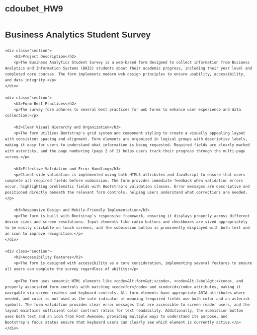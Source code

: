 # cdoubet_HW9<!DOCTYPE html>
<html lang="en">
<head>
    <meta charset="UTF-8">
    <meta name="viewport" content="width=device-width, initial-scale=1.0">
    <title>README - Business Analytics Student Survey</title>
    <style>
        body {
            font-family: Arial, sans-serif;
            line-height: 1.6;
            max-width: 800px;
            margin: 0 auto;
            padding: 20px;
            color: #333;
        }
    </style>
</head>
<body>
    <h1>Business Analytics Student Survey</h1>

    <div class="section">
        <h2>Project Description</h2>
        <p>The Business Analytics Student Survey is a web-based form designed to collect information from Business Analytics and Information Systems (BAIS) students about their academic progress, including their year level and completed core courses. The form implements modern web design principles to ensure usability, accessibility, and data integrity.</p>
    </div>

    <div class="section">
        <h2>Form Best Practices</h2>
        <p>The survey form adheres to several best practices for web forms to enhance user experience and data collection:</p>

        <h3>Clear Visual Hierarchy and Organization</h3>
        <p>The form utilizes Bootstrap's grid system and component styling to create a visually appealing layout with consistent spacing and alignment. Form elements are organized in logical groups with descriptive labels, making it easy for users to understand what information is being requested. Required fields are clearly marked with asterisks, and the page numbering (page 2 of 2) helps users track their progress through the multi-page survey.</p>

        <h3>Effective Validation and Error Handling</h3>
        <p>Client-side validation is implemented using both HTML5 attributes and JavaScript to ensure that users complete all required fields before submission. The form provides immediate feedback when validation errors occur, highlighting problematic fields with Bootstrap's validation classes. Error messages are descriptive and positioned directly beneath the relevant form controls, helping users understand what corrections are needed.</p>

        <h3>Responsive Design and Mobile-Friendly Implementation</h3>
        <p>The form is built with Bootstrap's responsive framework, ensuring it displays properly across different device sizes and screen resolutions. Input elements like radio buttons and checkboxes are sized appropriately to be easily clickable on touch screens, and the submission button is prominently displayed with both text and an icon to improve recognition.</p>
    </div>

    <div class="section">
        <h2>Accessibility Features</h2>
        <p>The form is designed with accessibility as a core consideration, implementing several features to ensure all users can complete the survey regardless of ability:</p>
        
        <p>The form uses semantic HTML elements like <code>&lt;form&gt;</code>, <code>&lt;label&gt;</code>, and properly associated form controls with matching <code>for</code> and <code>id</code> attributes, making it navigable via screen readers and keyboard controls. All form elements have appropriate ARIA attributes where needed, and color is not used as the sole indicator of meaning (required fields use both color and an asterisk symbol). The form validation provides clear error messages that are accessible to screen reader users, and the layout maintains sufficient color contrast ratios for text readability. Additionally, the submission button uses both text and an icon from Font Awesome, providing multiple ways to understand its purpose, and Bootstrap's focus states ensure that keyboard users can clearly see which element is currently active.</p>
    </div>
</body>
</html>